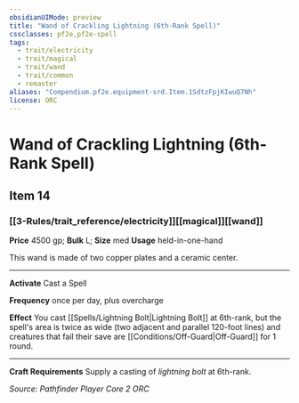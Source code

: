 ```yaml
---
obsidianUIMode: preview
title: "Wand of Crackling Lightning (6th-Rank Spell)"
cssclasses: pf2e,pf2e-spell
tags:
  - trait/electricity
  - trait/magical
  - trait/wand
  - trait/common
  - remaster
aliases: "Compendium.pf2e.equipment-srd.Item.1SdtzFpjKIwuQ7Nh"
license: ORC
---
```

# Wand of Crackling Lightning (6th-Rank Spell)
## Item 14
### [[3-Rules/trait_reference/electricity]][[magical]][[wand]]


**Price** 4500 gp; 
**Bulk** L; **Size** med
**Usage** held-in-one-hand

This wand is made of two copper plates and a ceramic center.

* * *

**Activate** Cast a Spell

**Frequency** once per day, plus overcharge

**Effect** You cast [[Spells/Lightning Bolt|Lightning Bolt]] at 6th-rank, but the spell's area is twice as wide (two adjacent and parallel 120-foot lines) and creatures that fail their save are [[Conditions/Off-Guard|Off-Guard]] for 1 round.

* * *

**Craft Requirements** Supply a casting of _lightning bolt_ at 6th-rank.

*Source: Pathfinder Player Core 2*
*ORC*